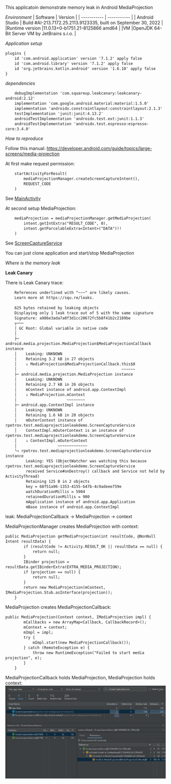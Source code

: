 This applicatoin demonstrate memory leak in Android MediaProjection

*Environment*
| Software | Version |
| ----------- | ----------- |
| Android Studio   | Build #AI-213.7172.25.2113.9123335, built on September 30, 2022  |
|Runtime version   |11.0.13+0-b1751.21-8125866 amd64   |
|VM   |OpenJDK 64-Bit Server VM by JetBrains s.r.o.  |


*Application setup*

```
plugins {
    id 'com.android.application' version '7.1.2' apply false
    id 'com.android.library' version '7.1.2' apply false
    id 'org.jetbrains.kotlin.android' version '1.6.10' apply false
}
```

*dependencies*
```
    debugImplementation 'com.squareup.leakcanary:leakcanary-android:2.12'
    implementation 'com.google.android.material:material:1.5.0'
    implementation 'androidx.constraintlayout:constraintlayout:2.1.3'
    testImplementation 'junit:junit:4.13.2'
    androidTestImplementation 'androidx.test.ext:junit:1.1.3'
    androidTestImplementation 'androidx.test.espresso:espresso-core:3.4.0'
```

*How to reproduce*

Follow this manual: https://developer.android.com/guide/topics/large-screens/media-projection

At first make request permission:
```
    startActivityForResult(
        mediaProjectionManager.createScreenCaptureIntent(),
        REQUEST_CODE
    )
```
See [MainActivity](https://github.com/RPetrov/MediaProjectionLeakDemo/blob/main/app/src/main/java/rpetrov/test/mediaprojectionleakdemo/MainActivity.kt)

At second setup MediaProjection:
```
    mediaProjection = mediaProjectionManager.getMediaProjection(
        intent.getIntExtra("RESULT_CODE", 0),
        intent.getParcelableExtra<Intent>("DATA")!!
    )
```

See [ScreenCaptureService](https://github.com/RPetrov/MediaProjectionLeakDemo/blob/main/app/src/main/java/rpetrov/test/mediaprojectionleakdemo/ScreenCaptureService.kt)


You can just clone application and start/stop MediaProjection

*Where is the memory leak*

**Leak Canary**

There is Leak Canary trace:

```
    References underlined with "~~~" are likely causes.
    Learn more at https://squ.re/leaks.
    
    625 bytes retained by leaking objects
    Displaying only 1 leak trace out of 5 with the same signature
    Signature: a986e3ada7a0f3d1cc20672fc5b8f41b2c2189be
    ┬───
    │ GC Root: Global variable in native code
    │
    ├─ android.media.projection.MediaProjection$MediaProjectionCallback instance
    │    Leaking: UNKNOWN
    │    Retaining 3.2 kB in 27 objects
    │    ↓ MediaProjection$MediaProjectionCallback.this$0
    │                                              ~~~~~~
    ├─ android.media.projection.MediaProjection instance
    │    Leaking: UNKNOWN
    │    Retaining 2.7 kB in 26 objects
    │    mContext instance of android.app.ContextImpl
    │    ↓ MediaProjection.mContext
    │                      ~~~~~~~~
    ├─ android.app.ContextImpl instance
    │    Leaking: UNKNOWN
    │    Retaining 1.6 kB in 20 objects
    │    mOuterContext instance of rpetrov.test.mediaprojectionleakdemo.ScreenCaptureService
    │    ContextImpl.mOuterContext is an instance of rpetrov.test.mediaprojectionleakdemo.ScreenCaptureService
    │    ↓ ContextImpl.mOuterContext
    │                  ~~~~~~~~~~~~~
    ╰→ rpetrov.test.mediaprojectionleakdemo.ScreenCaptureService instance
    ​     Leaking: YES (ObjectWatcher was watching this because rpetrov.test.mediaprojectionleakdemo.ScreenCaptureService
    ​     received Service#onDestroy() callback and Service not held by ActivityThread)
    ​     Retaining 125 B in 2 objects
    ​     key = 68f51a96-1353-4155-b47b-4c9adeee759e
    ​     watchDurationMillis = 5904
    ​     retainedDurationMillis = 900
    ​     mApplication instance of android.app.Application
    ​     mBase instance of android.app.ContextImpl
```



leak: MediaProjectionCallback -> MediaProjection -> context

MediaProjectionManager creates MediaProjection with context:

```
public MediaProjection getMediaProjection(int resultCode, @NonNull Intent resultData) {
        if (resultCode != Activity.RESULT_OK || resultData == null) {
            return null;
        }
        IBinder projection = resultData.getIBinderExtra(EXTRA_MEDIA_PROJECTION);
        if (projection == null) {
            return null;
        }
        return new MediaProjection(mContext, IMediaProjection.Stub.asInterface(projection));
    }
```

MediaProjection creates MediaProjectionCallback:

```
public MediaProjection(Context context, IMediaProjection impl) {
        mCallbacks = new ArrayMap<Callback, CallbackRecord>();
        mContext = context;
        mImpl = impl;
        try {
            mImpl.start(new MediaProjectionCallback());
        } catch (RemoteException e) {
            throw new RuntimeException("Failed to start media projection", e);
        }
    }
```

MediaProjectionCallback holds MediaProjection, MediaProjection holds context:
![profiler](profiler.PNG)